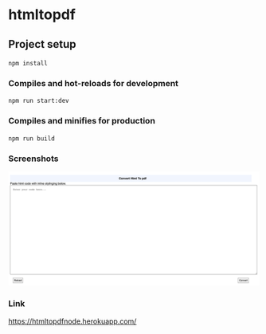 # htmltopdf
## Project setup
```
npm install
```

### Compiles and hot-reloads for development
```
npm run start:dev
```
### Compiles and minifies for production
```
npm run build
```

### Screenshots

![Screenshot](view.png)

### Link

https://htmltopdfnode.herokuapp.com/
